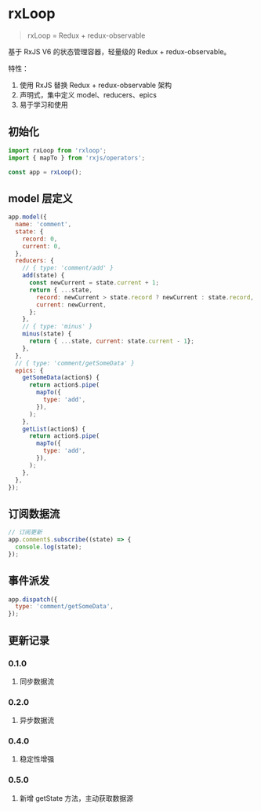 # rxLoop

> rxLoop = Redux + redux-observable

基于 RxJS V6 的状态管理容器，轻量级的 Redux + redux-observable。

特性：
1. 使用 RxJS 替换 Redux + redux-observable 架构
2. 声明式，集中定义 model、reducers、epics
3. 易于学习和使用

## 初始化
```javascript
import rxLoop from 'rxloop';
import { mapTo } from 'rxjs/operators';

const app = rxLoop();
```

## model 层定义
```javascript
app.model({
  name: 'comment',
  state: {
    record: 0,
    current: 0,
  },
  reducers: {
    // { type: 'comment/add' }
    add(state) {
      const newCurrent = state.current + 1;
      return { ...state,
        record: newCurrent > state.record ? newCurrent : state.record,
        current: newCurrent,
      };
    },
    // { type: 'minus' }
    minus(state) {
      return { ...state, current: state.current - 1};
    },
  },
  // { type: 'comment/getSomeData' }
  epics: {
    getSomeData(action$) {
      return action$.pipe(
        mapTo({
          type: 'add',
        }),
      );
    },
    getList(action$) {
      return action$.pipe(
        mapTo({
          type: 'add',
        }),
      );
    },
  },
});
```

## 订阅数据流
```javascript
// 订阅更新
app.comment$.subscribe((state) => {
  console.log(state);
});
```

## 事件派发
```javascript
app.dispatch({
  type: 'comment/getSomeData',
});
```

## 更新记录
### 0.1.0
1. 同步数据流

### 0.2.0
1. 异步数据流

### 0.4.0
1. 稳定性增强

### 0.5.0
1. 新增 getState 方法，主动获取数据源
